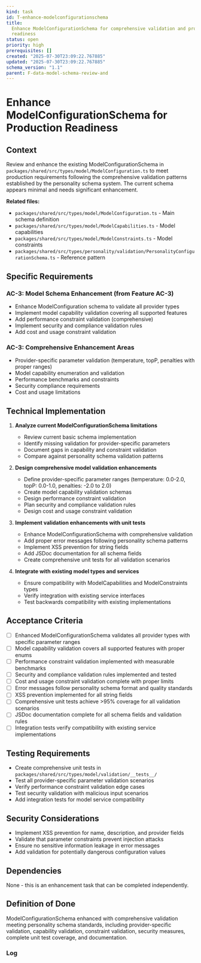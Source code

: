 ```yaml
---
kind: task
id: T-enhance-modelconfigurationschema
title:
  Enhance ModelConfigurationSchema for comprehensive validation and production
  readiness
status: open
priority: high
prerequisites: []
created: "2025-07-30T23:09:22.767885"
updated: "2025-07-30T23:09:22.767885"
schema_version: "1.1"
parent: F-data-model-schema-review-and
---
```


# Enhance ModelConfigurationSchema for Production Readiness

## Context

Review and enhance the existing ModelConfigurationSchema in `packages/shared/src/types/model/ModelConfiguration.ts` to meet production requirements following the comprehensive validation patterns established by the personality schema system. The current schema appears minimal and needs significant enhancement.

**Related files:**

- `packages/shared/src/types/model/ModelConfiguration.ts` - Main schema definition
- `packages/shared/src/types/model/ModelCapabilities.ts` - Model capabilities
- `packages/shared/src/types/model/ModelConstraints.ts` - Model constraints
- `packages/shared/src/types/personality/validation/PersonalityConfigurationSchema.ts` - Reference pattern

## Specific Requirements

### AC-3: Model Schema Enhancement (from Feature AC-3)

- Enhance ModelConfiguration schema to validate all provider types
- Implement model capability validation covering all supported features
- Add performance constraint validation (comprehensive)
- Implement security and compliance validation rules
- Add cost and usage constraint validation

### AC-3: Comprehensive Enhancement Areas

- Provider-specific parameter validation (temperature, topP, penalties with proper ranges)
- Model capability enumeration and validation
- Performance benchmarks and constraints
- Security compliance requirements
- Cost and usage limitations

## Technical Implementation

1. **Analyze current ModelConfigurationSchema limitations**
   - Review current basic schema implementation
   - Identify missing validation for provider-specific parameters
   - Document gaps in capability and constraint validation
   - Compare against personality schema validation patterns

2. **Design comprehensive model validation enhancements**
   - Define provider-specific parameter ranges (temperature: 0.0-2.0, topP: 0.0-1.0, penalties: -2.0 to 2.0)
   - Create model capability validation schemas
   - Design performance constraint validation
   - Plan security and compliance validation rules
   - Design cost and usage constraint validation

3. **Implement validation enhancements with unit tests**
   - Enhance ModelConfigurationSchema with comprehensive validation
   - Add proper error messages following personality schema patterns
   - Implement XSS prevention for string fields
   - Add JSDoc documentation for all schema fields
   - Create comprehensive unit tests for all validation scenarios

4. **Integrate with existing model types and services**
   - Ensure compatibility with ModelCapabilities and ModelConstraints types
   - Verify integration with existing service interfaces
   - Test backwards compatibility with existing implementations

## Acceptance Criteria

- [ ] Enhanced ModelConfigurationSchema validates all provider types with specific parameter ranges
- [ ] Model capability validation covers all supported features with proper enums
- [ ] Performance constraint validation implemented with measurable benchmarks
- [ ] Security and compliance validation rules implemented and tested
- [ ] Cost and usage constraint validation complete with proper limits
- [ ] Error messages follow personality schema format and quality standards
- [ ] XSS prevention implemented for all string fields
- [ ] Comprehensive unit tests achieve >95% coverage for all validation scenarios
- [ ] JSDoc documentation complete for all schema fields and validation rules
- [ ] Integration tests verify compatibility with existing service implementations

## Testing Requirements

- Create comprehensive unit tests in `packages/shared/src/types/model/validation/__tests__/`
- Test all provider-specific parameter validation scenarios
- Verify performance constraint validation edge cases
- Test security validation with malicious input scenarios
- Add integration tests for model service compatibility

## Security Considerations

- Implement XSS prevention for name, description, and provider fields
- Validate that parameter constraints prevent injection attacks
- Ensure no sensitive information leakage in error messages
- Add validation for potentially dangerous configuration values

## Dependencies

None - this is an enhancement task that can be completed independently.

## Definition of Done

ModelConfigurationSchema enhanced with comprehensive validation meeting personality schema standards, including provider-specific validation, capability validation, constraint validation, security measures, complete unit test coverage, and documentation.

### Log
